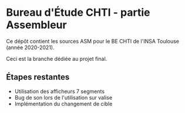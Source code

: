 # Bureau d'Étude CHTI - partie Assembleur

Ce dépôt contient les sources ASM pour le BE CHTI de l'INSA Toulouse (année 2020-2021).  

Ceci est la branche dédiée au projet final.

## Étapes restantes
- Utilisation des afficheurs 7 segments
- Bug de son lors de l'utilisation sur valise
- Implémentation du changement de cible
